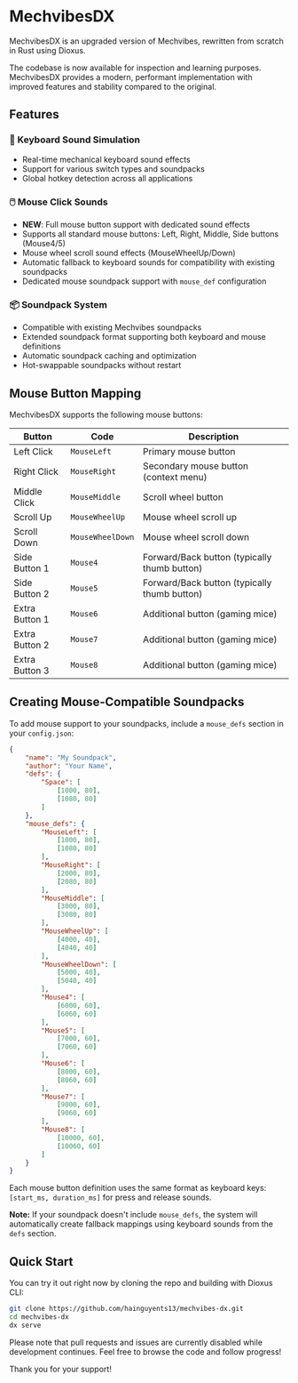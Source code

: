 # MechvibesDX

MechvibesDX is an upgraded version of Mechvibes, rewritten from scratch in Rust using Dioxus.

The codebase is now available for inspection and learning purposes. MechvibesDX provides a modern, performant implementation with improved features and stability compared to the original.

## Features

### 🎹 Keyboard Sound Simulation

-   Real-time mechanical keyboard sound effects
-   Support for various switch types and soundpacks
-   Global hotkey detection across all applications

### 🖱️ Mouse Click Sounds

-   **NEW**: Full mouse button support with dedicated sound effects
-   Supports all standard mouse buttons: Left, Right, Middle, Side buttons (Mouse4/5)
-   Mouse wheel scroll sound effects (MouseWheelUp/Down)
-   Automatic fallback to keyboard sounds for compatibility with existing soundpacks
-   Dedicated mouse soundpack support with `mouse_def` configuration

### 📦 Soundpack System

-   Compatible with existing Mechvibes soundpacks
-   Extended soundpack format supporting both keyboard and mouse definitions
-   Automatic soundpack caching and optimization
-   Hot-swappable soundpacks without restart

## Mouse Button Mapping

MechvibesDX supports the following mouse buttons:

| Button         | Code             | Description                                  |
| -------------- | ---------------- | -------------------------------------------- |
| Left Click     | `MouseLeft`      | Primary mouse button                         |
| Right Click    | `MouseRight`     | Secondary mouse button (context menu)        |
| Middle Click   | `MouseMiddle`    | Scroll wheel button                          |
| Scroll Up      | `MouseWheelUp`   | Mouse wheel scroll up                        |
| Scroll Down    | `MouseWheelDown` | Mouse wheel scroll down                      |
| Side Button 1  | `Mouse4`         | Forward/Back button (typically thumb button) |
| Side Button 2  | `Mouse5`         | Forward/Back button (typically thumb button) |
| Extra Button 1 | `Mouse6`         | Additional button (gaming mice)              |
| Extra Button 2 | `Mouse7`         | Additional button (gaming mice)              |
| Extra Button 3 | `Mouse8`         | Additional button (gaming mice)              |

## Creating Mouse-Compatible Soundpacks

To add mouse support to your soundpacks, include a `mouse_defs` section in your `config.json`:

```json
{
    "name": "My Soundpack",
    "author": "Your Name",
    "defs": {
        "Space": [
            [1000, 80],
            [1080, 80]
        ]
    },
    "mouse_defs": {
        "MouseLeft": [
            [1000, 80],
            [1080, 80]
        ],
        "MouseRight": [
            [2000, 80],
            [2080, 80]
        ],
        "MouseMiddle": [
            [3000, 80],
            [3080, 80]
        ],
        "MouseWheelUp": [
            [4000, 40],
            [4040, 40]
        ],
        "MouseWheelDown": [
            [5000, 40],
            [5040, 40]
        ],
        "Mouse4": [
            [6000, 60],
            [6060, 60]
        ],
        "Mouse5": [
            [7000, 60],
            [7060, 60]
        ],
        "Mouse6": [
            [8000, 60],
            [8060, 60]
        ],
        "Mouse7": [
            [9000, 60],
            [9060, 60]
        ],
        "Mouse8": [
            [10000, 60],
            [10060, 60]
        ]
    }
}
```

Each mouse button definition uses the same format as keyboard keys: `[start_ms, duration_ms]` for press and release sounds.

**Note:** If your soundpack doesn't include `mouse_defs`, the system will automatically create fallback mappings using keyboard sounds from the `defs` section.

## Quick Start

You can try it out right now by cloning the repo and building with Dioxus CLI:

```bash
git clone https://github.com/hainguyents13/mechvibes-dx.git
cd mechvibes-dx
dx serve
```

Please note that pull requests and issues are currently disabled while development continues.
Feel free to browse the code and follow progress!

Thank you for your support!
